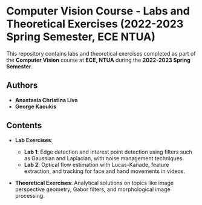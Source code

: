 

# **Computer Vision Course - Labs and Theoretical Exercises (2022-2023 Spring Semester, ECE NTUA)**

This repository contains labs and theoretical exercises completed as part of the **Computer Vision** course at **ECE, NTUA** during the **2022-2023 Spring Semester**.

## **Authors**
- **Anastasia Christina Liva**
- **George Kaoukis**

## **Contents**
- **Lab Exercises**:
  - **Lab 1**: Edge detection and interest point detection using filters such as Gaussian and Laplacian, with noise management techniques.
  - **Lab 2**: Optical flow estimation with Lucas-Kanade, feature extraction, and tracking for face and hand movements in videos.

- **Theoretical Exercises**: Analytical solutions on topics like image perspective geometry, Gabor filters, and morphological image processing.
